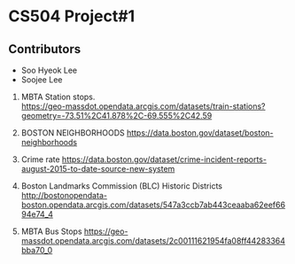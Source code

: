 # CS504 Project#1

## Contributors
- Soo Hyeok Lee
- Soojee Lee

1. MBTA Station stops.  
https://geo-massdot.opendata.arcgis.com/datasets/train-stations?geometry=-73.51%2C41.878%2C-69.555%2C42.59

2. BOSTON NEIGHBORHOODS
https://data.boston.gov/dataset/boston-neighborhoods

3. Crime rate
https://data.boston.gov/dataset/crime-incident-reports-august-2015-to-date-source-new-system

4. Boston Landmarks Commission (BLC) Historic Districts
http://bostonopendata-boston.opendata.arcgis.com/datasets/547a3ccb7ab443ceaaba62eef6694e74_4

5. MBTA Bus Stops
https://geo-massdot.opendata.arcgis.com/datasets/2c00111621954fa08ff44283364bba70_0

